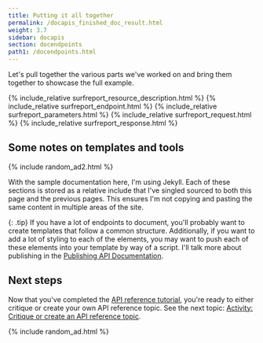 ```yaml
---
title: Putting it all together
permalink: /docapis_finished_doc_result.html
weight: 3.7
sidebar: docapis
section: docendpoints
path1: /docendpoints.html
---
```


Let's pull together the various parts we've worked on and bring them together to showcase the full example.

<div class="docSample">
{% include_relative surfreport_resource_description.html %}
{% include_relative surfreport_endpoint.html %}
{% include_relative surfreport_parameters.html %}
{% include_relative surfreport_request.html %}
{% include_relative surfreport_response.html %}
</div>

## Some notes on templates and tools

{% include random_ad2.html %}

With the sample documentation here, I'm using Jekyll. Each of these sections is stored as a relative include that I've singled sourced to both this page and the previous pages. This ensures I'm not copying and pasting the same content in multiple areas of the site.

{: .tip}
If you have a lot of endpoints to document, you'll probably want to create templates that follow a common structure. Additionally, if you want to add a lot of styling to each of the elements, you may want to push each of these elements into your template by way of a script. I'll talk more about publishing in the [Publishing API Documentation](publishingapis.html).

## Next steps

Now that you've completed the [API reference tutorial](docapis_api_reference_tutorial_overview.html), you're ready to either critique or create your own API reference topic. See the next topic: [Activity: Critique or create an API reference topic](docapis_api_reference_activity.html).

{% include random_ad.html %}
